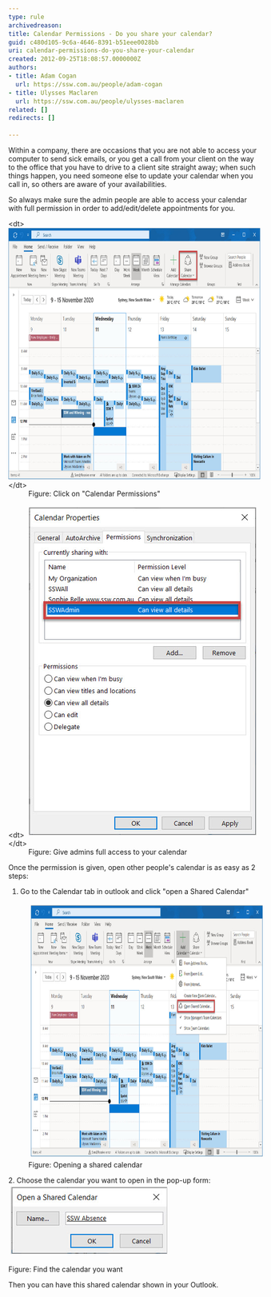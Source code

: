 ```yaml
---
type: rule
archivedreason: 
title: Calendar Permissions - Do you share your calendar?
guid: c480d105-9c6a-4646-8391-b51eee0028bb
uri: calendar-permissions-do-you-share-your-calendar
created: 2012-09-25T18:08:57.0000000Z
authors:
- title: Adam Cogan
  url: https://ssw.com.au/people/adam-cogan
- title: Ulysses Maclaren
  url: https://ssw.com.au/people/ulysses-maclaren
related: []
redirects: []

---
```


Within a company, there are occasions that you are not able to access your computer to send sick emails, or you get a call from your client on the way to the office that you have to drive to a client site straight away; when such things happen, you need someone else to update your calendar when you call in, so others are aware of your availabilities.

<!--endintro-->

So always make sure the admin people are able to access your calendar with full permission in order to add/edit/delete appointments for you.
<dl class="image">&lt;dt&gt; 
      <img src="Share-Calendar.jpg" alt="Click on Calendar Permissions" style="width:800px;height:503px;"> 
      <br> 
   &lt;/dt&gt;<dd>Figure: Click on "Calendar Permissions"<br></dd></dl><dl class="image">&lt;dt&gt;
      <img src="Permissions.jpg" alt="Permissions.jpg" style="margin:5px;">
   <br>&lt;/dt&gt;<dd>Figure: Give admins full access to your calendar</dd></dl>
Once the permission is given, open other people's calendar is as easy as 2 steps:

1. Go to the Calendar tab in outlook and click "open a Shared Calendar"
<dd class="ssw15-rteElement-FigureNormal"><img src="Shared-Calendar.jpg" alt="Shared-Calendar.jpg" style="color:#333333;margin:5px;width:800px;height:503px;">Figure: Opening a shared calendar<br></dd>


<dl class="ssw15-rteElement-ImageArea">2. Choose the calendar you want to open in the pop-up form:<br><img src="SSWAbsence.jpg" alt="SSWAbsence.jpg" style="color:#333333;margin:5px;"></dl>
Figure: Find the calendar you want


Then you can have this shared calendar shown in your Outlook.
